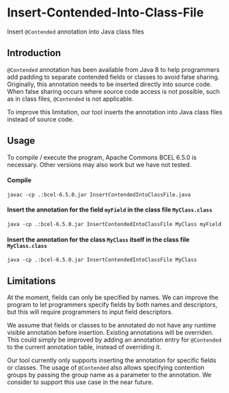 # Insert-Contended-Into-Class-File
Insert `@Contended` annotation into Java class files

## Introduction
`@Contended` annotation has been available from Java 8 to help programmers add padding to separate contended fields or classes
to avoid false sharing. Originally, this annotation needs to be inserted directly into source code. When false sharing occurs
where source code access is not possible, such as in class files, `@Contended` is not applicable.

To improve this limitation, our tool inserts the annotation into Java class files instead of source code.

## Usage

To compile / execute the program, Apache Commons BCEL 6.5.0 is necessary. Other versions may also work but we have not tested.

#### Compile

```
javac -cp .:bcel-6.5.0.jar InsertContendedIntoClassFile.java
```

#### Insert the annotation for the field `myField` in the class file `MyClass.class`

```
java -cp .:bcel-6.5.0.jar InsertContendedIntoClassFile MyClass myField
```

#### Insert the annotation for the class `MyClass` itself in the class file `MyClass.class`

```
java -cp .:bcel-6.5.0.jar InsertContendedIntoClassFile MyClass
```

## Limitations

At the moment, fields can only be specified by names. We can improve the program to let programmers specify fields by both names and descriptors, but this will require programmers to input field descriptors.

We assume that fields or classes to be annotated do not have any runtime visible annotation before insertion. Existing annotations will be overriden. This could simply be improved by adding an annotation entry for `@Contended` to the current annotation table, instead of overriding it. 

Our tool currently only supports inserting the annotation for specific fields or classes. The usage of `@Contended` also allows specifying 
contention groups by passing the group name as a parameter to the annotation. We consider to support this use case in the near future.

